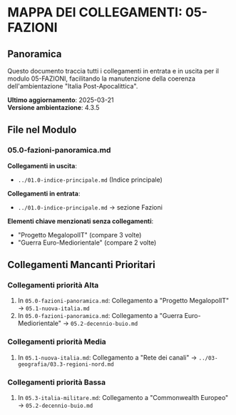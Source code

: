 # MAPPA DEI COLLEGAMENTI: 05-FAZIONI

## Panoramica
Questo documento traccia tutti i collegamenti in entrata e in uscita per il modulo 05-FAZIONI, facilitando la manutenzione della coerenza dell'ambientazione "Italia Post-Apocalittica".

**Ultimo aggiornamento**: 2025-03-21  
**Versione ambientazione**: 4.3.5

## File nel Modulo

### 05.0-fazioni-panoramica.md
**Collegamenti in uscita**:
- `../01.0-indice-principale.md` (Indice principale)

**Collegamenti in entrata**:
- `../01.0-indice-principale.md` → sezione Fazioni

**Elementi chiave menzionati senza collegamenti**:
- "Progetto MegalopolIT" (compare 3 volte)
- "Guerra Euro-Mediorientale" (compare 2 volte)

## Collegamenti Mancanti Prioritari

### Collegamenti priorità Alta
1. In `05.0-fazioni-panoramica.md`: Collegamento a "Progetto MegalopolIT" -> `05.1-nuova-italia.md`
2. In `05.0-fazioni-panoramica.md`: Collegamento a "Guerra Euro-Mediorientale" -> `05.2-decennio-buio.md`

### Collegamenti priorità Media
1. In `05.1-nuova-italia.md`: Collegamento a "Rete dei canali" -> `../03-geografia/03.3-regioni-nord.md`

### Collegamenti priorità Bassa
1. In `05.3-italia-militare.md`: Collegamento a "Commonwealth Europeo" -> `05.2-decennio-buio.md`
